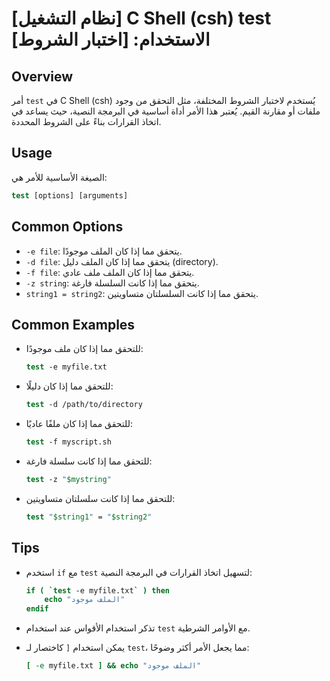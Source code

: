 # [نظام التشغيل] C Shell (csh) test الاستخدام: [اختبار الشروط]

## Overview
أمر `test` في C Shell (csh) يُستخدم لاختبار الشروط المختلفة، مثل التحقق من وجود ملفات أو مقارنة القيم. يُعتبر هذا الأمر أداة أساسية في البرمجة النصية، حيث يساعد في اتخاذ القرارات بناءً على الشروط المحددة.

## Usage
الصيغة الأساسية للأمر هي:

```csh
test [options] [arguments]
```

## Common Options
- `-e file`: يتحقق مما إذا كان الملف موجودًا.
- `-d file`: يتحقق مما إذا كان الملف دليل (directory).
- `-f file`: يتحقق مما إذا كان الملف ملف عادي.
- `-z string`: يتحقق مما إذا كانت السلسلة فارغة.
- `string1 = string2`: يتحقق مما إذا كانت السلسلتان متساويتين.

## Common Examples
- للتحقق مما إذا كان ملف موجودًا:
  ```csh
  test -e myfile.txt
  ```

- للتحقق مما إذا كان دليلًا:
  ```csh
  test -d /path/to/directory
  ```

- للتحقق مما إذا كان ملفًا عاديًا:
  ```csh
  test -f myscript.sh
  ```

- للتحقق مما إذا كانت سلسلة فارغة:
  ```csh
  test -z "$mystring"
  ```

- للتحقق مما إذا كانت سلسلتان متساويتين:
  ```csh
  test "$string1" = "$string2"
  ```

## Tips
- استخدم `if` مع `test` لتسهيل اتخاذ القرارات في البرمجة النصية:
  ```csh
  if ( `test -e myfile.txt` ) then
      echo "الملف موجود"
  endif
  ```

- تذكر استخدام الأقواس عند استخدام `test` مع الأوامر الشرطية.
- يمكن استخدام `[` كاختصار لـ `test`، مما يجعل الأمر أكثر وضوحًا:
  ```csh
  [ -e myfile.txt ] && echo "الملف موجود"
  ```